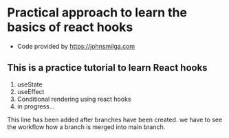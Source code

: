 # Practical approach to learn the basics of react hooks

- Code provided by https://johnsmilga.com

## This is a practice tutorial to learn React hooks

1. useState
2. useEffect
3. Conditional rendering using react hooks
4. in progress...

This line has been added after branches have been created.
we have to see the workflow how a branch is merged into main branch.
